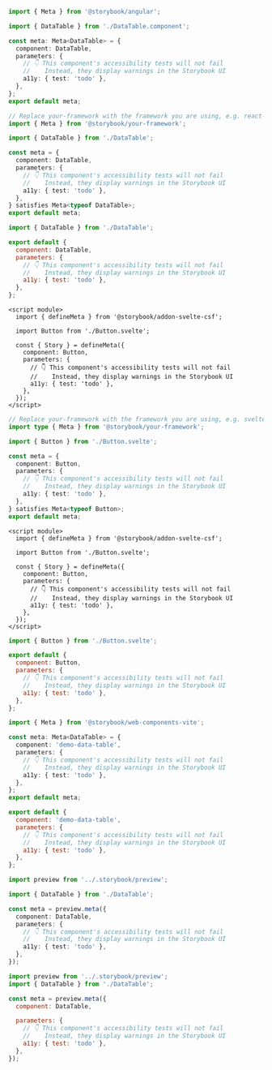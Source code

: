 ```ts filename="DataTable.stories.ts" renderer="angular" language="ts"
import { Meta } from '@storybook/angular';

import { DataTable } from './DataTable.component';

const meta: Meta<DataTable> = {
  component: DataTable,
  parameters: {
    // 👇 This component's accessibility tests will not fail
    //    Instead, they display warnings in the Storybook UI
    a11y: { test: 'todo' },
  },
};
export default meta;
```

```ts filename="DataTable.stories.ts" renderer="common" language="ts" tabTitle="CSF 3"
// Replace your-framework with the framework you are using, e.g. react-vite, nextjs, vue3-vite, etc.
import { Meta } from '@storybook/your-framework';

import { DataTable } from './DataTable';

const meta = {
  component: DataTable,
  parameters: {
    // 👇 This component's accessibility tests will not fail
    //    Instead, they display warnings in the Storybook UI
    a11y: { test: 'todo' },
  },
} satisfies Meta<typeof DataTable>;
export default meta;
```

```js filename="DataTable.stories.js" renderer="common" language="js" tabTitle="CSF 3"
import { DataTable } from './DataTable';

export default {
  component: DataTable,
  parameters: {
    // 👇 This component's accessibility tests will not fail
    //    Instead, they display warnings in the Storybook UI
    a11y: { test: 'todo' },
  },
};
```

```svelte filename="Button.stories.svelte" renderer="svelte" language="ts" tabTitle="Svelte CSF"
<script module>
  import { defineMeta } from '@storybook/addon-svelte-csf';

  import Button from './Button.svelte';

  const { Story } = defineMeta({
    component: Button,
    parameters: {
      // 👇 This component's accessibility tests will not fail
      //    Instead, they display warnings in the Storybook UI
      a11y: { test: 'todo' },
    },
  });
</script>
```

```ts filename="Button.stories.ts" renderer="svelte" language="ts" tabTitle="CSF"
// Replace your-framework with the framework you are using, e.g. sveltekit or svelte-vite
import type { Meta } from '@storybook/your-framework';

import { Button } from './Button.svelte';

const meta = {
  component: Button,
  parameters: {
    // 👇 This component's accessibility tests will not fail
    //    Instead, they display warnings in the Storybook UI
    a11y: { test: 'todo' },
  },
} satisfies Meta<typeof Button>;
export default meta;
```

```svelte filename="Button.stories.svelte" renderer="svelte" language="js" tabTitle="Svelte CSF"
<script module>
  import { defineMeta } from '@storybook/addon-svelte-csf';

  import Button from './Button.svelte';

  const { Story } = defineMeta({
    component: Button,
    parameters: {
      // 👇 This component's accessibility tests will not fail
      //    Instead, they display warnings in the Storybook UI
      a11y: { test: 'todo' },
    },
  });
</script>
```

```js filename="Button.stories.js" renderer="svelte" language="js" tabTitle="CSF"
import { Button } from './Button.svelte';

export default {
  component: Button,
  parameters: {
    // 👇 This component's accessibility tests will not fail
    //    Instead, they display warnings in the Storybook UI
    a11y: { test: 'todo' },
  },
};
```

```ts filename="DataTable.stories.ts" renderer="web-components" language="ts"
import { Meta } from '@storybook/web-components-vite';

const meta: Meta<DataTable> = {
  component: 'demo-data-table',
  parameters: {
    // 👇 This component's accessibility tests will not fail
    //    Instead, they display warnings in the Storybook UI
    a11y: { test: 'todo' },
  },
};
export default meta;
```

```js filename="DataTable.stories.js" renderer="web-components" language="js"
export default {
  component: 'demo-data-table',
  parameters: {
    // 👇 This component's accessibility tests will not fail
    //    Instead, they display warnings in the Storybook UI
    a11y: { test: 'todo' },
  },
};
```

```ts filename="DataTable.stories.ts" renderer="react" language="ts" tabTitle="CSF Next 🧪"
import preview from '../.storybook/preview';

import { DataTable } from './DataTable';

const meta = preview.meta({
  component: DataTable,
  parameters: {
    // 👇 This component's accessibility tests will not fail
    //    Instead, they display warnings in the Storybook UI
    a11y: { test: 'todo' },
  },
});
```

<!-- JS snippets still needed while providing both CSF 3 & Next -->

```js filename="DataTable.stories.js" renderer="react" language="js" tabTitle="CSF Next 🧪"
import preview from '../.storybook/preview';
import { DataTable } from './DataTable';

const meta = preview.meta({
  component: DataTable,

  parameters: {
    // 👇 This component's accessibility tests will not fail
    //    Instead, they display warnings in the Storybook UI
    a11y: { test: 'todo' },
  },
});
```
